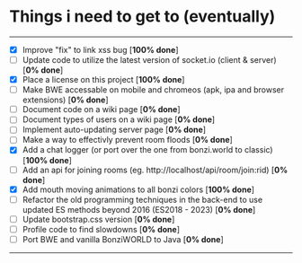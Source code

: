 # Things i need to get to (eventually)

<hr>

- [x] Improve "fix" to link xss bug [**100% done**]
- [ ] Update code to utilize the latest version of socket.io (client & server) [**0% done**]
- [x] Place a license on this project [**100% done**]
- [ ] Make BWE accessable on mobile and chromeos (apk, ipa and browser extensions) [**0% done**]
- [ ] Document code on a wiki page [**0% done**]
- [ ] Document types of users on a wiki page [**0% done**]
- [ ] Implement auto-updating server page [**0% done**]
- [ ] Make a way to effectivly prevent room floods [**0% done**]
- [x] Add a chat logger (or port over the one from bonzi.world to classic) [**100% done**]
- [ ] Add an api for joining rooms (eg. http://localhost/api/room/join:rid) [**0% done**]
- [x] Add mouth moving animations to all bonzi colors [**100% done**]
- [ ] Refactor the old programming techniques in the back-end to use updated ES methods beyond 2016 (ES2018 - 2023) [**0% done**]
- [ ] Update bootstrap.css version [**0% done**]
- [ ] Profile code to find slowdowns [**0% done**]
- [ ] Port BWE and vanilla BonziWORLD to Java [**0% done**]

<hr>
